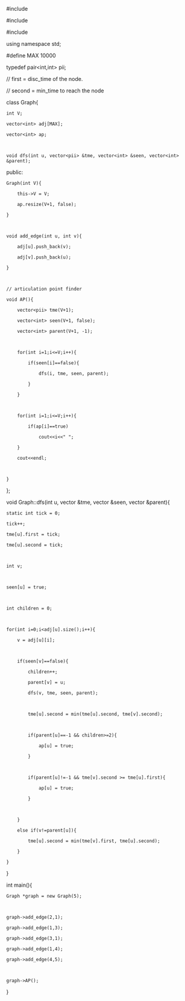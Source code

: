 #include <iostream>

#include <vector>

#include <queue>



using namespace std;



#define MAX 10000



typedef pair<int,int> pii;

// first = disc_time of the node.

// second = min_time to reach the node



class Graph{

	int V;

	vector<int> adj[MAX];

	vector<int> ap;



	void dfs(int u, vector<pii> &tme, vector<int> &seen, vector<int> &parent);



public:



	Graph(int V){

		this->V = V;

		ap.resize(V+1, false);

	}



	void add_edge(int u, int v){

		adj[u].push_back(v);

		adj[v].push_back(u);

	}



	// articulation point finder

	void AP(){

		vector<pii> tme(V+1);

		vector<int> seen(V+1, false);

		vector<int> parent(V+1, -1);



		for(int i=1;i<=V;i++){

			if(seen[i]==false){

				dfs(i, tme, seen, parent);

			}

		}



		for(int i=1;i<=V;i++){

			if(ap[i]==true)

				cout<<i<<" ";

		}

		cout<<endl;



	}



	

};





void Graph::dfs(int u, vector<pii> &tme, vector<int> &seen, vector<int> &parent){

	static int tick = 0;

	tick++;

	tme[u].first = tick;

	tme[u].second = tick;



	int v;



	seen[u] = true;



	int children = 0;



	for(int i=0;i<adj[u].size();i++){

		v = adj[u][i];



		if(seen[v]==false){

			children++;

			parent[v] = u;

			dfs(v, tme, seen, parent);



			tme[u].second = min(tme[u].second, tme[v].second);



			if(parent[u]==-1 && children>=2){

				ap[u] = true;

			}



			if(parent[u]!=-1 && tme[v].second >= tme[u].first){

				ap[u] = true;

			}



		}

		else if(v!=parent[u]){

			tme[u].second = min(tme[v].first, tme[u].second);

		}

	}		

}





int main(){

	Graph *graph = new Graph(5);



	graph->add_edge(2,1);

	graph->add_edge(1,3);

	graph->add_edge(3,1);

	graph->add_edge(1,4);

	graph->add_edge(4,5);



	graph->AP();





}
